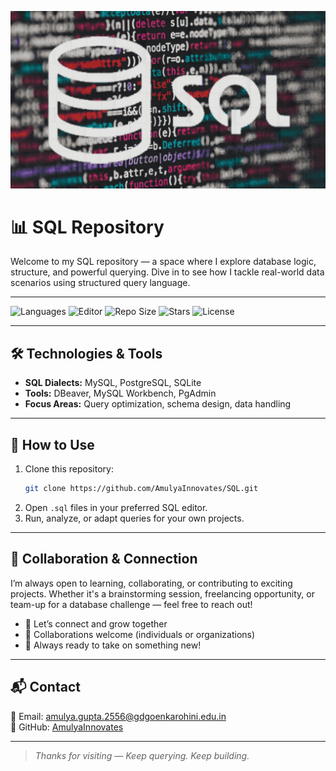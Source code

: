 ![SQL Banner](SQL_Banner.png)

# 📊 SQL Repository

Welcome to my SQL repository — a space where I explore database logic, structure, and powerful querying. Dive in to see how I tackle real-world data scenarios using structured query language.

---

![Languages](https://img.shields.io/badge/Language-SQL-blue?style=for-the-badge)
![Editor](https://img.shields.io/badge/Editor-Amulya-Gupta-orange?style=for-the-badge)
![Repo Size](https://img.shields.io/github/repo-size/AmulyaInnovates/SQL?style=for-the-badge)
![Stars](https://img.shields.io/github/stars/AmulyaInnovates/SQL?style=for-the-badge)
![License](https://img.shields.io/badge/License-MIT-green?style=for-the-badge)

---

## 🛠️ Technologies & Tools

- **SQL Dialects:** MySQL, PostgreSQL, SQLite  
- **Tools:** DBeaver, MySQL Workbench, PgAdmin  
- **Focus Areas:** Query optimization, schema design, data handling

---

## 📌 How to Use

1. Clone this repository:
   ```bash
   git clone https://github.com/AmulyaInnovates/SQL.git
   ```
2. Open `.sql` files in your preferred SQL editor.
3. Run, analyze, or adapt queries for your own projects.

---

## 🤝 Collaboration & Connection

I’m always open to learning, collaborating, or contributing to exciting projects. Whether it's a brainstorming session, freelancing opportunity, or team-up for a database challenge — feel free to reach out!

- 💬 Let’s connect and grow together
- 🤝 Collaborations welcome (individuals or organizations)
- 🚀 Always ready to take on something new!

---

## 📬 Contact

📧 Email: amulya.gupta.2556@gdgoenkarohini.edu.in  
🐙 GitHub: [AmulyaInnovates](https://github.com/AmulyaInnovates)

---

> *Thanks for visiting — Keep querying. Keep building.*
